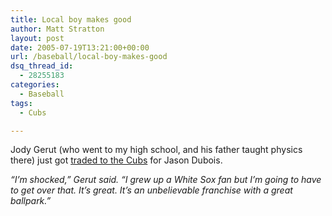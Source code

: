 ```yaml
---
title: Local boy makes good
author: Matt Stratton
layout: post
date: 2005-07-19T13:21:00+00:00
url: /baseball/local-boy-makes-good
dsq_thread_id:
  - 28255183
categories:
  - Baseball
tags:
  - Cubs

---
```

Jody Gerut (who went to my high school, and his father taught physics there) just got [traded to the Cubs][1] for Jason Dubois.

_&#8220;I&#8217;m shocked,&#8221; Gerut said. &#8220;I grew up a White Sox fan but I&#8217;m going to have to get over that. It&#8217;s great. It&#8217;s an unbelievable franchise with a great ballpark.&#8221;_

 [1]: http://sports.espn.go.com/mlb/news/story?id=2111055